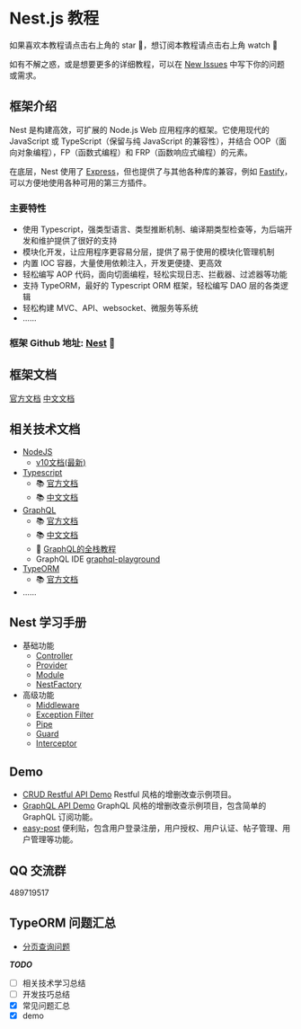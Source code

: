 # Nest.js 教程

如果喜欢本教程请点击右上角的 star 🌟，想订阅本教程请点击右上角 watch 👀

如有不解之惑，或是想要更多的详细教程，可以在 [New Issues](https://github.com/dzzzzzy/Nestjs-Learning/issues/new) 中写下你的问题或需求。

## 框架介绍

Nest 是构建高效，可扩展的 Node.js Web 应用程序的框架。它使用现代的 JavaScript 或 TypeScript（保留与纯 JavaScript 的兼容性），并结合 OOP（面向对象编程），FP（函数式编程）和 FRP（函数响应式编程）的元素。

在底层，Nest 使用了 [Express](https://github.com/expressjs/express)，但也提供了与其他各种库的兼容，例如 [Fastify](https://github.com/fastify/fastify)，可以方便地使用各种可用的第三方插件。

### 主要特性

- 使用 Typescript，强类型语言、类型推断机制、编译期类型检查等，为后端开发和维护提供了很好的支持
- 模块化开发，让应用程序更容易分层，提供了易于使用的模块化管理机制
- 内置 IOC 容器，大量使用依赖注入，开发更便捷、更高效
- 轻松编写 AOP 代码，面向切面编程，轻松实现日志、拦截器、过滤器等功能
- 支持 TypeORM，最好的 Typescript ORM 框架，轻松编写 DAO 层的各类逻辑
- 轻松构建 MVC、API、websocket、微服务等系统
- ......

### 框架 Github 地址: [Nest](https://github.com/nestjs/nest) 🎁

## 框架文档

[官方文档](https://docs.nestjs.com)    [中文文档](https://docs.nestjs.cn)

## 相关技术文档

- [NodeJS](https://nodejs.org)
  - [v10文档(最新)](https://nodejs.org/dist/latest-v10.x/docs/api/)
- [Typescript](https://www.typescriptlang.org)
  - 📚 [官方文档](https://www.typescriptlang.org/docs/home.html)
  - 📚 [中文文档](https://www.tslang.cn/docs/home.html)
- [GraphQL](https://github.com/graphql/graphql-js)
  - 📚 [官方文档](https://graphql.org)
  - 📚 [中文文档](https://graphql.cn)
  - 🏫 [GraphQL的全栈教程](https://www.howtographql.com/)
  - GraphQL IDE [graphql-playground](https://github.com/prisma/graphql-playground)
- [TypeORM](https://github.com/typeorm/typeorm)
  - 📚 [官方文档](http://typeorm.io)
- ......

## Nest 学习手册

- 基础功能
  - [Controller](./docs/controller.md)
  - [Provider](./docs/provider.md)
  - [Module](./docs/module.md)
  - [NestFactory](./docs/nest-factory.md)
- 高级功能
  - [Middleware](./docs/middleware.md)
  - [Exception Filter](https://docs.nestjs.com/exception-filters)
  - [Pipe](https://docs.nestjs.com/pipes)
  - [Guard](https://docs.nestjs.com/guards)
  - [Interceptor](https://docs.nestjs.com/interceptors)

## Demo

- [CRUD Restful API Demo](./demo/rest-api/README.md) Restful 风格的增删改查示例项目。
- [GraphQL API Demo](./demo/graphql-api/README.md) GraphQL 风格的增删改查示例项目，包含简单的 GraphQL 订阅功能。
- [easy-post](./demo/easy-post/README.md) 便利贴，包含用户登录注册，用户授权、用户认证、帖子管理、用户管理等功能。

## QQ 交流群

489719517

## TypeORM 问题汇总

- [分页查询问题](./issues/typeorm/pagination/README.md)

***TODO***

- [ ] 相关技术学习总结
- [ ] 开发技巧总结
- [x] 常见问题汇总
- [x] demo
